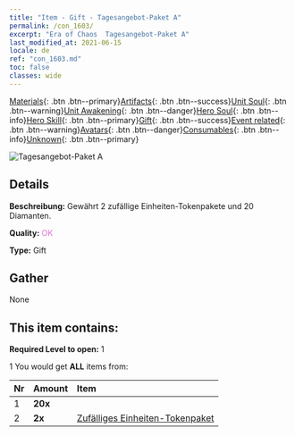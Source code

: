 ```yaml
---
title: "Item - Gift - Tagesangebot-Paket A"
permalink: /con_1603/
excerpt: "Era of Chaos  Tagesangebot-Paket A"
last_modified_at: 2021-06-15
locale: de
ref: "con_1603.md"
toc: false
classes: wide
---
```

 [Materials](/ItemsDE/){: .btn .btn--primary}[Artifacts](/ItemsDE/Artifacts/){: .btn .btn--success}[Unit Soul](/ItemsDE/UnitSoul/){: .btn .btn--warning}[Unit Awakening](/ItemsDE/UnitAwakening/){: .btn .btn--danger}[Hero Soul](/ItemsDE/HeroSoul/){: .btn .btn--info}[Hero Skill](/ItemsDE/HeroSkill/){: .btn .btn--primary}[Gift](/ItemsDE/Gift/){: .btn .btn--success}[Event related](/ItemsDE/Events/){: .btn .btn--warning}[Avatars](/ItemsDE/Avatars/){: .btn .btn--danger}[Consumables](/ItemsDE/Consumables/){: .btn .btn--info}[Unknown](/ItemsDE/Unknown/){: .btn .btn--primary}

 ![Tagesangebot-Paket A](/images/t/i_907219.png)

## Details
 **Beschreibung:** Gewährt 2 zufällige Einheiten-Tokenpakete und 20 Diamanten.

 **Quality:** <span style="color: #DA70D6">OK</span>

 **Type:** Gift

## Gather

  None

## This item contains:

 **Required Level to open:** 1

 1 You would get **ALL** items  from:

  | Nr | Amount |     Item    |
  |:---|:-------|:------------|
  | 1 |  **20x** | <i class="fas fa-gem"/> |  | 
  | 2 |  **2x** | [Zufälliges Einheiten-Tokenpaket](/ItemsDE/con_1606/) |  | 
